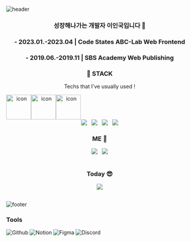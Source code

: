 ![header](https://capsule-render.vercel.app/api?type=waving&color=gradient&height=230&text=HELLO!&fontAlign=70&fontAlignY=40&animation=twinkling)

<div align="center">

<h3 align=center>성장해나가는 개발자 이인국입니다 👋 </3>

<h3>- 2023.01.-2023.04 |  Code States ABC-Lab Web Frontend</h3>
<h3>- 2019.06.-2019.11 |  SBS Academy Web Publishing </h3>

<h3 align="center">📌 STACK </h3>
<p align="center"> Techs that I've usually used ! </p>

<div style="display: flex; align-items: flex-start;"><img src="https://techstack-generator.vercel.app/js-icon.svg" alt="icon" width="67" height="67" /><img src="https://techstack-generator.vercel.app/react-icon.svg" alt="icon" width="67" height="67" /><img src="https://techstack-generator.vercel.app/redux-icon.svg" alt="icon" width="67" height="67" /></div>

<div>
<img src="https://img.shields.io/badge/HTML5-e74c3c?style=flat-square&logo=HTML5&logoColor=white"></img> &nbsp <img src="https://img.shields.io/badge/CSS3-0A84FF?style=flat-square&logo=CSS3&logoColor=white"> &nbsp <img src="https://img.shields.io/badge/JavaScript-FFCD11?style=flat-square&logo=JavaScript&logoColor=white"></img> &nbsp <img src="https://img.shields.io/badge/React-00BCF6?style=flat-square&logo=React&logoColor=white"></img>
</div>

<h3 align="center"> ME 🦙 </h3>

<div>
<a href="https://velog.io/@96_inggu" target="_blank"><img src="https://img.shields.io/badge/Velog-20c997?style=flat-square&logo=velog&logoColor=white"/></a> &nbsp <a href="mailto:dlsrnr403@gmail.com" target="_blank"><img src="https://img.shields.io/badge/Gmail-EA4335?style=flat-square&logo=gmail&logoColor=white"/></a>
</div>

<br>

  <h3> Today 😎 </h3>
  <a href="https://github.com/inggu96/"><img src="https://hits.seeyoufarm.com/api/count/incr/badge.svg?url=https%3A%2F%2Fgithub.com%2Fllama-ste%2F&count_bg=%2332D3EB&title_bg=%238A9596&icon=&icon_color=%23E7E7E7&title=WELCOME&edge_flat=false"/></a>

<br>
<br>

</div>

![footer](https://capsule-render.vercel.app/api?section=footer&type=waving&color=gradient)



### Tools
![Github](https://img.shields.io/badge/Github-89a8ff?style=flat&logo=github&logoColor=white)
![Notion](https://img.shields.io/badge/Notion-89a8ff?style=flat&logo=notion&logoColor=white)
![Figma](https://img.shields.io/badge/Figma-89a8ff?style=flat&logo=figma&logoColor=white)
![Discord](https://img.shields.io/badge/Discord-89a8ff?style=flat&logo=discord&logoColor=white)
